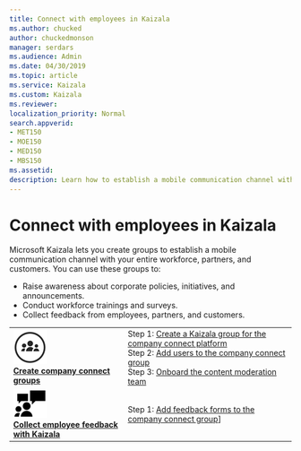 ```yaml
---
title: Connect with employees in Kaizala
ms.author: chucked
author: chuckedmonson
manager: serdars
ms.audience: Admin
ms.date: 04/30/2019
ms.topic: article
ms.service: Kaizala
ms.custom: Kaizala
ms.reviewer: 
localization_priority: Normal
search.appverid:
- MET150
- MOE150
- MED150
- MBS150
ms.assetid: 
description: Learn how to establish a mobile communication channel with your entire workforce, partners, and customers in Kaizala.
---
```


# Connect with employees in Kaizala

Microsoft Kaizala lets you create groups to establish a mobile communication channel with your entire workforce, partners, and customers. You can use these groups to:

- Raise awareness about corporate policies, initiatives, and announcements.
- Conduct workforce trainings and surveys.
- Collect feedback from employees, partners, and customers.

|         |         |
|---------|---------|
|![Image of company connect icon](media/create-company-connect-groups-icon.png) <br> **[Create company connect groups](create-company-connect-groups.md)**     | Step 1: [Create a Kaizala group for the company connect platform](https://review.docs.microsoft.com/en-us/Office365/Kaizala/create-company-connect-groups?branch=getstarted-working#step-1--create-a-kaizala-group-for-the-company-connect-platform) <br> Step 2: [Add users to the company connect group](https://review.docs.microsoft.com/en-us/Office365/Kaizala/create-company-connect-groups?branch=getstarted-working#step-2--add-users-to-the-company-connect-group) <br> Step 3: [Onboard the content moderation team](https://review.docs.microsoft.com/en-us/Office365/Kaizala/create-company-connect-groups?branch=getstarted-working#step-3--onboard-the-content-moderation-team) |
|![Image of people icon](media/invite-people-icon.png) <br> **[Collect employee feedback with Kaizala](collect-feedback.md)**     | Step 1: [Add feedback forms to the company connect group](https://review.docs.microsoft.com/en-us/Office365/Kaizala/collect-feedback?branch=getstarted-working#step-1--collect-employee-feedback)] |
